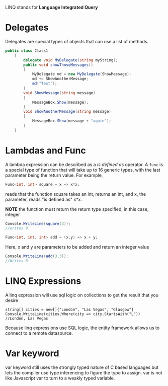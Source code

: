 LINQ stands for **Language Integrated Query**

# Delegates

Delegates are special types of objects that can use a list of methods.

```csharp
public class Class1
    {
        delegate void MyDelegate(string myString);
        public void showThoseMessages()
        {
            MyDelegate md = new MyDelegate(ShowMessage);
            md += ShowAnotherMessage;
            md("Test");
        }
        void ShowMessage(string message)
        {
            MessageBox.Show(message);
        }
        void ShowAnotherMessage(string message)
        {
            MessageBox.Show(message + "again");
        }
    }
```

# Lambdas and Func

A lambda expression can be described as a *is defined as* operator. A `func` is a special type of function that will take up to 16 generic types, with the last parameter being the return value.
For example,

```csharp
Func<int, int> square = x => x*x;
```

reads that the function square takes an int, returns an int, and x, the parameter, reads "is defined as" x*x. 

**NOTE** the function must return the return type specified, in this case, integer

```csharp
Console.WriteLine(square(3));
//writes 9
```

```csharp
Func<int, int, int> add = (x,y) => x + y;
```

Here, x and y are parameters to be added and return an integer value

```csharp
Console.WriteLine(add(3,3));
//Writes 6
```

# LINQ Expressions

A linq expression will use sql logic on collections to get the result that you desire

```chsare
string[] cities = new[]{"London", "Las Vegas", "Glasgow"}
Console.WriteLine(cities.Where(city => city.StartsWith("L"))
//London, Las Vegas
```

Because linq expressions use SQL logic, the entity framework allows us to connect to a remote datasource.

# Var keyword

var keyword still uses the strongly typed nature of C based languages but lets the compiler use type inferencing to figure the type to assign.
var is not like Javascript var to turn to a weakly typed variable.

